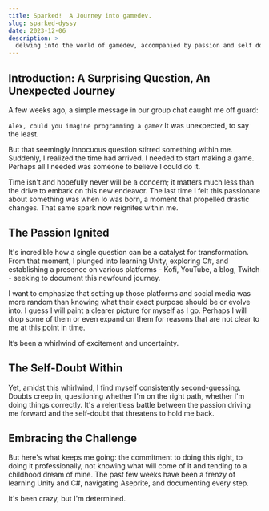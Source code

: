 ```yaml
---
title: Sparked!  A Journey into gamedev.
slug: sparked-dyssy
date: 2023-12-06
description: >
  delving into the world of gamedev, accompanied by passion and self doubt.
---
```


## Introduction: A Surprising Question, An Unexpected Journey

A few weeks ago, a simple message in our group chat caught me off guard:

`Alex, could you imagine programming a game?`
It was unexpected, to say the least.

But that seemingly innocuous question stirred something within me. Suddenly, I realized the time had arrived. I needed to start making a game. Perhaps all I needed was someone to believe I could do it.

Time isn't and hopefully never will be a concern; it matters much less than the drive to embark on this new endeavor. The last time I felt this passionate about something was when Io was born, a moment that propelled drastic changes. That same spark now reignites within me.

## The Passion Ignited

It's incredible how a single question can be a catalyst for transformation. From that moment, I plunged into learning Unity, exploring C#, and establishing a presence on various platforms - Kofi, YouTube, a blog, Twitch - seeking to document this newfound journey.

I want to emphasize that setting up those platforms and social media was more random than knowing what their exact purpose should be or evolve into. I guess I will paint a clearer picture for myself as I go. Perhaps I will drop some of them or even expand on them for reasons that are not clear to me at this point in time.

It’s been a whirlwind of excitement and uncertainty.

## The Self-Doubt Within

Yet, amidst this whirlwind, I find myself consistently second-guessing. Doubts creep in, questioning whether I'm on the right path, whether I'm doing things correctly. It's a relentless battle between the passion driving me forward and the self-doubt that threatens to hold me back.

## Embracing the Challenge

But here's what keeps me going: the commitment to doing this right, to doing it professionally, not knowing what will come of it and tending to a childhood dream of mine. The past few weeks have been a frenzy of learning Unity and C#, navigating Aseprite, and documenting every step.

It's been crazy, but I'm determined.
